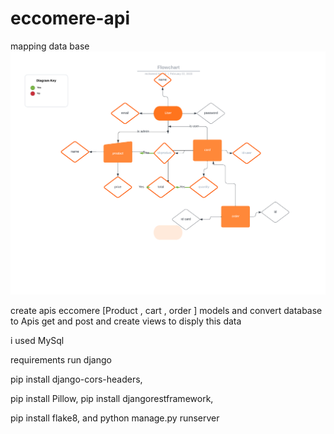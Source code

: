 # eccomere-api

mapping data base
![Test Image 3](./mappingDataBase.png)

create apis 
eccomere   [Product , cart , order  ] models
and  convert database to Apis get and post 
and create views to disply this data 

i used MySql 

requirements run django 
  
pip install django-cors-headers,
  
pip install Pillow,
pip install djangorestframework,
  
pip install flake8,
and 
python manage.py runserver
